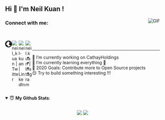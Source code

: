 ## Hi 👋  I'm Neil Kuan !
<img align="right" alt="GIF" src="https://i.pinimg.com/originals/e4/26/70/e426702edf874b181aced1e2fa5c6cde.gif" />

### Connect with me:

</br>

[<img align="left" alt="blog.neilkuan.dev" width="22px" src="https://raw.githubusercontent.com/iconic/open-iconic/master/svg/globe.svg" />](https://blog.neilkuan.dev)
[<img align="left" alt="neil_kuan | Twitter" width="22px" src="https://cdn.jsdelivr.net/npm/simple-icons@v3/icons/twitter.svg" />](https://twitter.com/neil_kuan)
[<img align="left" alt="neil-kuan | LinkedIn" width="22px" src="https://cdn.jsdelivr.net/npm/simple-icons@v3/icons/linkedin.svg" />](https://www.linkedin.com/in/neil-kuan-792bb218a/)
[<img align="left" alt="neil.kuan | Instagram" width="22px" src="https://cdn.jsdelivr.net/npm/simple-icons@v3/icons/instagram.svg" />](https://www.instagram.com/neil.kuan/)

</br>

---
- 🔭 I’m currently working on CathayHoldings
- 🌱 I’m currently learning everything 🤣
- 🥅 2020 Goals: Contribute more to Open Source projects
- 😊 Try to build something interesting !!!
</br>

<br>
<br/>

<details open>
 <summary> 😇 <b>My Github Stats</b>: </summary>

<br>

<p align = "center">
  <img src = "https://github-readme-stats.vercel.app/api?username=guan840912&show_icons=true&theme=nord&line_height=27">
  <img src = "https://github-readme-stats.vercel.app/api/top-langs/?username=guan840912&hide=css,java,html,jupyter%20notebook&theme=nord">
</p>

</details>
